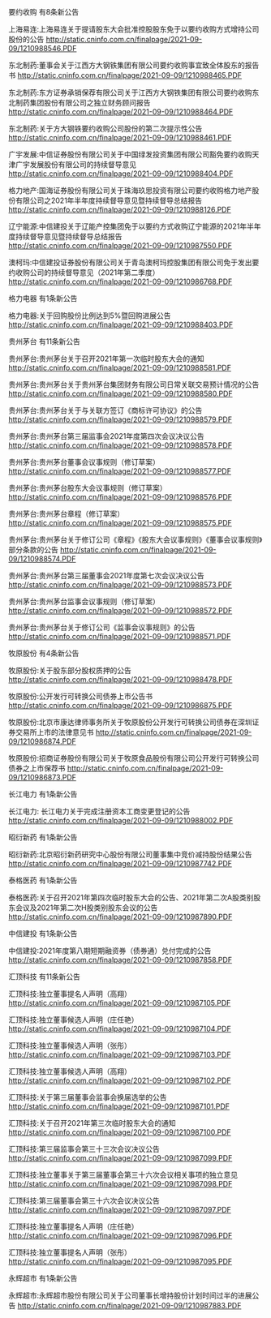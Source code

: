 要约收购 有8条新公告 

上海易连:上海易连关于提请股东大会批准控股股东免于以要约收购方式增持公司股份的公告 http://static.cninfo.com.cn/finalpage/2021-09-09/1210988546.PDF 

东北制药:董事会关于江西方大钢铁集团有限公司要约收购事宜致全体股东的报告书 http://static.cninfo.com.cn/finalpage/2021-09-09/1210988465.PDF 

东北制药:东方证券承销保荐有限公司关于江西方大钢铁集团有限公司要约收购东北制药集团股份有限公司之独立财务顾问报告 http://static.cninfo.com.cn/finalpage/2021-09-09/1210988464.PDF 

东北制药:关于方大钢铁要约收购公司股份的第二次提示性公告 http://static.cninfo.com.cn/finalpage/2021-09-09/1210988461.PDF 

广宇发展:中信证券股份有限公司关于中国绿发投资集团有限公司豁免要约收购天津广宇发展股份有限公司的持续督导意见 http://static.cninfo.com.cn/finalpage/2021-09-09/1210988404.PDF 

格力地产:国海证券股份有限公司关于珠海玖思投资有限公司要约收购格力地产股份有限公司之2021年半年度持续督导意见暨持续督导总结报告 http://static.cninfo.com.cn/finalpage/2021-09-09/1210988126.PDF 

辽宁能源:中信建投关于辽能产控集团免于以要约方式收购辽宁能源的2021年半年度持续督导意见暨持续督导总结报告 http://static.cninfo.com.cn/finalpage/2021-09-09/1210987550.PDF 

澳柯玛:中信建投证券股份有限公司关于青岛澳柯玛控股集团有限公司免于发出要约收购公司的持续督导意见（2021年第二季度） http://static.cninfo.com.cn/finalpage/2021-09-09/1210986768.PDF 

格力电器 有1条新公告 

格力电器:关于回购股份比例达到5%暨回购进展公告 http://static.cninfo.com.cn/finalpage/2021-09-09/1210988403.PDF 

贵州茅台 有11条新公告 

贵州茅台:贵州茅台关于召开2021年第一次临时股东大会的通知 http://static.cninfo.com.cn/finalpage/2021-09-09/1210988581.PDF 

贵州茅台:贵州茅台关于贵州茅台集团财务有限公司日常关联交易预计情况的公告 http://static.cninfo.com.cn/finalpage/2021-09-09/1210988580.PDF 

贵州茅台:贵州茅台关于与关联方签订《商标许可协议》的公告 http://static.cninfo.com.cn/finalpage/2021-09-09/1210988579.PDF 

贵州茅台:贵州茅台第三届监事会2021年度第四次会议决议公告 http://static.cninfo.com.cn/finalpage/2021-09-09/1210988578.PDF 

贵州茅台:贵州茅台董事会议事规则（修订草案） http://static.cninfo.com.cn/finalpage/2021-09-09/1210988577.PDF 

贵州茅台:贵州茅台股东大会议事规则（修订草案） http://static.cninfo.com.cn/finalpage/2021-09-09/1210988576.PDF 

贵州茅台:贵州茅台章程（修订草案） http://static.cninfo.com.cn/finalpage/2021-09-09/1210988575.PDF 

贵州茅台:贵州茅台关于修订公司《章程》《股东大会议事规则》《董事会议事规则》部分条款的公告 http://static.cninfo.com.cn/finalpage/2021-09-09/1210988574.PDF 

贵州茅台:贵州茅台第三届董事会2021年度第七次会议决议公告 http://static.cninfo.com.cn/finalpage/2021-09-09/1210988573.PDF 

贵州茅台:贵州茅台监事会议事规则（修订草案） http://static.cninfo.com.cn/finalpage/2021-09-09/1210988572.PDF 

贵州茅台:贵州茅台关于修订公司《监事会议事规则》的公告 http://static.cninfo.com.cn/finalpage/2021-09-09/1210988571.PDF 

牧原股份 有4条新公告 

牧原股份:关于股东部分股权质押的公告 http://static.cninfo.com.cn/finalpage/2021-09-09/1210988478.PDF 

牧原股份:公开发行可转换公司债券上市公告书 http://static.cninfo.com.cn/finalpage/2021-09-09/1210986875.PDF 

牧原股份:北京市康达律师事务所关于牧原股份公开发行可转换公司债券在深圳证券交易所上市的法律意见书 http://static.cninfo.com.cn/finalpage/2021-09-09/1210986874.PDF 

牧原股份:招商证券股份有限公司关于牧原食品股份有限公司公开发行可转换公司债券之上市保荐书 http://static.cninfo.com.cn/finalpage/2021-09-09/1210986873.PDF 

长江电力 有1条新公告 

长江电力: 长江电力关于完成注册资本工商变更登记的公告 http://static.cninfo.com.cn/finalpage/2021-09-09/1210988002.PDF 

昭衍新药 有1条新公告 

昭衍新药:北京昭衍新药研究中心股份有限公司董事集中竞价减持股份结果公告 http://static.cninfo.com.cn/finalpage/2021-09-09/1210987742.PDF 

泰格医药 有1条新公告 

泰格医药:关于召开2021年第四次临时股东大会的公告、2021年第二次A股类别股东会议及2021年第二次H股类别股东会议的公告 http://static.cninfo.com.cn/finalpage/2021-09-09/1210987890.PDF 

中信建投 有1条新公告 

中信建投:2021年度第八期短期融资券（债券通）兑付完成的公告 http://static.cninfo.com.cn/finalpage/2021-09-09/1210987858.PDF 

汇顶科技 有11条新公告 

汇顶科技:独立董事提名人声明（高翔） http://static.cninfo.com.cn/finalpage/2021-09-09/1210987105.PDF 

汇顶科技:独立董事候选人声明（庄任艳） http://static.cninfo.com.cn/finalpage/2021-09-09/1210987104.PDF 

汇顶科技:独立董事候选人声明（张彤） http://static.cninfo.com.cn/finalpage/2021-09-09/1210987103.PDF 

汇顶科技:独立董事候选人声明（高翔） http://static.cninfo.com.cn/finalpage/2021-09-09/1210987102.PDF 

汇顶科技:关于第三届董事会监事会换届选举的公告 http://static.cninfo.com.cn/finalpage/2021-09-09/1210987101.PDF 

汇顶科技:关于召开2021年第三次临时股东大会的通知 http://static.cninfo.com.cn/finalpage/2021-09-09/1210987100.PDF 

汇顶科技:第三届监事会第三十三次会议决议公告 http://static.cninfo.com.cn/finalpage/2021-09-09/1210987099.PDF 

汇顶科技:独立董事关于第三届董事会第三十六次会议相关事项的独立意见 http://static.cninfo.com.cn/finalpage/2021-09-09/1210987098.PDF 

汇顶科技:第三届董事会第三十六次会议决议公告 http://static.cninfo.com.cn/finalpage/2021-09-09/1210987097.PDF 

汇顶科技:独立董事提名人声明（庄任艳） http://static.cninfo.com.cn/finalpage/2021-09-09/1210987096.PDF 

汇顶科技:独立董事提名人声明（张彤） http://static.cninfo.com.cn/finalpage/2021-09-09/1210987095.PDF 

永辉超市 有1条新公告 

永辉超市:永辉超市股份有限公司关于公司董事长增持股份计划时间过半的进展公告 http://static.cninfo.com.cn/finalpage/2021-09-09/1210987883.PDF 

